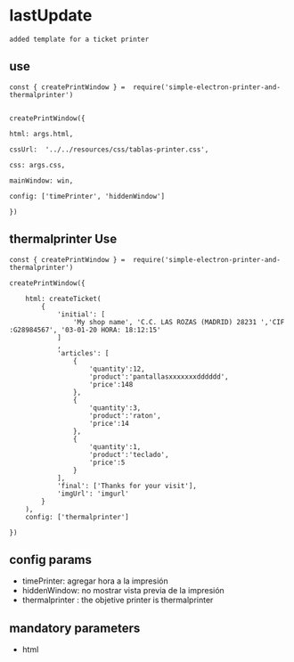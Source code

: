 # lastUpdate
    added template for a ticket printer
## use

    const { createPrintWindow } =  require('simple-electron-printer-and-thermalprinter') 


    createPrintWindow({
    
    html: args.html,
    
    cssUrl:  '../../resources/css/tablas-printer.css',
    
    css: args.css,
    
    mainWindow: win,
    
    config: ['timePrinter', 'hiddenWindow']
    
    })
## thermalprinter Use
    const { createPrintWindow } =  require('simple-electron-printer-and-thermalprinter') 

    createPrintWindow({

        html: createTicket(
            {
                'initial': [
                    'My shop name', 'C.C. LAS ROZAS (MADRID) 28231 ','CIF :G28984567', '03-01-20 HORA: 18:12:15'
                ]
                ,
                'articles': [
                    {
                        'quantity':12,
                        'product':'pantallasxxxxxxxdddddd',
                        'price':148
                    },
                    {
                        'quantity':3,
                        'product':'raton',
                        'price':14
                    },
                    {
                        'quantity':1,
                        'product':'teclado',
                        'price':5
                    }
                ],
                'final': ['Thanks for your visit'],
                'imgUrl': 'imgurl'
            }
        ),
        config: ['thermalprinter']
        
    })

## config params

- timePrinter: agregar hora a la impresión
- hiddenWindow: no mostrar vista previa de la impresión
- thermalprinter : the objetive printer is thermalprinter
  
## mandatory parameters

- html
